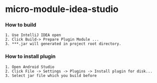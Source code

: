 # micro-module-idea-studio

### How to build
    1. Use IntelliJ IDEA open
    2. Click Build-> Prepare Plugin Module ...
    3. ***.jar will generated in project root directory.

### How to install plugin
    1. Open Android Studio
    2. Click File -> Settings -> Plugins -> Install plugin for disk...
    3. Select jar file which you build before